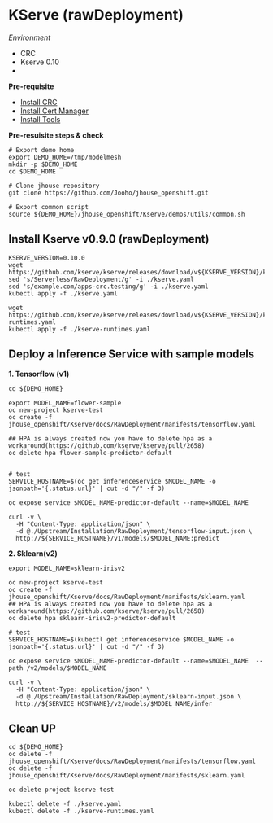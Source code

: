 # KServe (rawDeployment)

*Environment*
- CRC
- Kserve 0.10
- 
**Pre-requisite**
- [Install CRC](../ETC/CRC.md)
- [Install Cert Manager](../ETC/CertManager.md)
- [Install Tools](../ETC/ToolBinary.md)

**Pre-resuisite steps & check**
~~~
# Export demo home
export DEMO_HOME=/tmp/modelmesh
mkdir -p $DEMO_HOME
cd $DEMO_HOME

# Clone jhouse repository
git clone https://github.com/Jooho/jhouse_openshift.git

# Export common script
source ${DEMO_HOME}/jhouse_openshift/Kserve/demos/utils/common.sh
~~~


## Install Kserve v0.9.0 (rawDeployment)
~~~
KSERVE_VERSION=0.10.0
wget https://github.com/kserve/kserve/releases/download/v${KSERVE_VERSION}/kserve.yaml
sed 's/Serverless/RawDeployment/g' -i ./kserve.yaml
sed 's/example.com/apps-crc.testing/g' -i ./kserve.yaml
kubectl apply -f ./kserve.yaml

wget https://github.com/kserve/kserve/releases/download/v${KSERVE_VERSION}/kserve-runtimes.yaml
kubectl apply -f ./kserve-runtimes.yaml
~~~

## Deploy a Inference Service with sample models
**1. Tensorflow (v1)**
~~~
cd ${DEMO_HOME}

export MODEL_NAME=flower-sample
oc new-project kserve-test
oc create -f jhouse_openshift/Kserve/docs/RawDeployment/manifests/tensorflow.yaml

## HPA is always created now you have to delete hpa as a workaround(https://github.com/kserve/kserve/pull/2658)
oc delete hpa flower-sample-predictor-default


# test
SERVICE_HOSTNAME=$(oc get inferenceservice $MODEL_NAME -o jsonpath='{.status.url}' | cut -d "/" -f 3)

oc expose service $MODEL_NAME-predictor-default --name=$MODEL_NAME  

curl -v \
  -H "Content-Type: application/json" \
  -d @./Upstream/Installation/RawDeployment/tensorflow-input.json \
  http://${SERVICE_HOSTNAME}/v1/models/$MODEL_NAME:predict
~~~

**2. Sklearn(v2)**
~~~
export MODEL_NAME=sklearn-irisv2

oc new-project kserve-test
oc create -f jhouse_openshift/Kserve/docs/RawDeployment/manifests/sklearn.yaml
## HPA is always created now you have to delete hpa as a workaround(https://github.com/kserve/kserve/pull/2658)
oc delete hpa sklearn-irisv2-predictor-default

# test
SERVICE_HOSTNAME=$(kubectl get inferenceservice $MODEL_NAME -o jsonpath='{.status.url}' | cut -d "/" -f 3)

oc expose service $MODEL_NAME-predictor-default --name=$MODEL_NAME  --path /v2/models/$MODEL_NAME

curl -v \
  -H "Content-Type: application/json" \
  -d @./Upstream/Installation/RawDeployment/sklearn-input.json \
  http://${SERVICE_HOSTNAME}/v2/models/$MODEL_NAME/infer
~~~



## Clean UP
~~~
cd ${DEMO_HOME}
oc delete -f jhouse_openshift/Kserve/docs/RawDeployment/manifests/tensorflow.yaml
oc delete -f jhouse_openshift/Kserve/docs/RawDeployment/manifests/sklearn.yaml

oc delete project kserve-test

kubectl delete -f ./kserve.yaml
kubectl delete -f ./kserve-runtimes.yaml
~~~